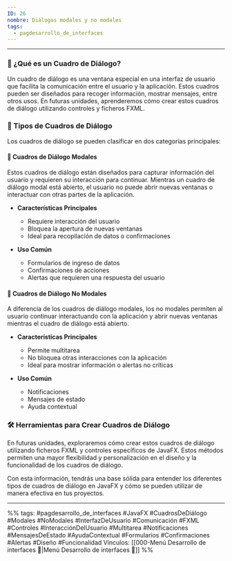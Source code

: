 ```yaml
---
ID: 26
nombre: Diálogos modales y no modales
tags:
  - pagdesarrollo_de_interfaces
---
```

___
### 📢 ¿Qué es un Cuadro de Diálogo?

Un cuadro de diálogo es una ventana especial en una interfaz de usuario que facilita la comunicación entre el usuario y la aplicación. Estos cuadros pueden ser diseñados para recoger información, mostrar mensajes, entre otros usos. En futuras unidades, aprenderemos cómo crear estos cuadros de diálogo utilizando controles y ficheros FXML.

### 🚪 Tipos de Cuadros de Diálogo

Los cuadros de diálogo se pueden clasificar en dos categorías principales:

#### 🛑 Cuadros de Diálogo Modales

Estos cuadros de diálogo están diseñados para capturar información del usuario y requieren su interacción para continuar. Mientras un cuadro de diálogo modal está abierto, el usuario no puede abrir nuevas ventanas o interactuar con otras partes de la aplicación.

* **Características Principales**
  - Requiere interacción del usuario
  - Bloquea la apertura de nuevas ventanas
  - Ideal para recopilación de datos o confirmaciones

* **Uso Común**
  - Formularios de ingreso de datos
  - Confirmaciones de acciones
  - Alertas que requieren una respuesta del usuario

#### 🔄 Cuadros de Diálogo No Modales

A diferencia de los cuadros de diálogo modales, los no modales permiten al usuario continuar interactuando con la aplicación y abrir nuevas ventanas mientras el cuadro de diálogo está abierto.

* **Características Principales**
  - Permite multitarea
  - No bloquea otras interacciones con la aplicación
  - Ideal para mostrar información o alertas no críticas

* **Uso Común**
  - Notificaciones
  - Mensajes de estado
  - Ayuda contextual

### 🛠️ Herramientas para Crear Cuadros de Diálogo

En futuras unidades, exploraremos cómo crear estos cuadros de diálogo utilizando ficheros FXML y controles específicos de JavaFX. Estos métodos permiten una mayor flexibilidad y personalización en el diseño y la funcionalidad de los cuadros de diálogo.

Con esta información, tendrás una base sólida para entender los diferentes tipos de cuadros de diálogo en JavaFX y cómo se pueden utilizar de manera efectiva en tus proyectos.

___
%%
tags: #pagdesarrollo_de_interfaces #JavaFX #CuadrosDeDiálogo #Modales #NoModales #InterfazDeUsuario #Comunicación #FXML #Controles #InteracciónDelUsuario #Multitarea #Notificaciones #MensajesDeEstado #AyudaContextual #Formularios #Confirmaciones #Alertas #Diseño #Funcionalidad
Vínculos: [[000-Menú Desarrollo de interfaces 📃|Menú Desarrollo de interfaces 📃]]
%%